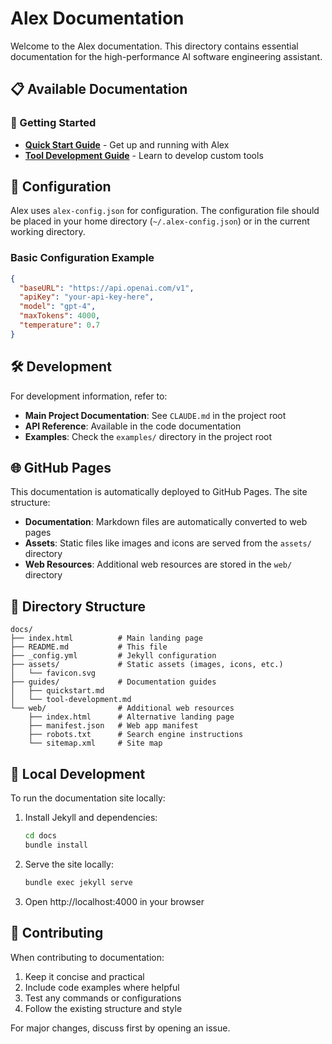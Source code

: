 # Alex Documentation

Welcome to the Alex documentation. This directory contains essential documentation for the high-performance AI software engineering assistant.

## 📋 Available Documentation

### 🚀 Getting Started
- **[Quick Start Guide](guides/quickstart.md)** - Get up and running with Alex
- **[Tool Development Guide](guides/tool-development.md)** - Learn to develop custom tools

## 🔧 Configuration

Alex uses `alex-config.json` for configuration. The configuration file should be placed in your home directory (`~/.alex-config.json`) or in the current working directory.

### Basic Configuration Example
```json
{
  "baseURL": "https://api.openai.com/v1",
  "apiKey": "your-api-key-here",
  "model": "gpt-4",
  "maxTokens": 4000,
  "temperature": 0.7
}
```

## 🛠️ Development

For development information, refer to:
- **Main Project Documentation**: See `CLAUDE.md` in the project root
- **API Reference**: Available in the code documentation
- **Examples**: Check the `examples/` directory in the project root

## 🌐 GitHub Pages

This documentation is automatically deployed to GitHub Pages. The site structure:

- **Documentation**: Markdown files are automatically converted to web pages
- **Assets**: Static files like images and icons are served from the `assets/` directory
- **Web Resources**: Additional web resources are stored in the `web/` directory

## 📁 Directory Structure

```
docs/
├── index.html          # Main landing page
├── README.md           # This file
├── _config.yml         # Jekyll configuration
├── assets/             # Static assets (images, icons, etc.)
│   └── favicon.svg
├── guides/             # Documentation guides
│   ├── quickstart.md
│   └── tool-development.md
└── web/                # Additional web resources
    ├── index.html      # Alternative landing page
    ├── manifest.json   # Web app manifest
    ├── robots.txt      # Search engine instructions
    └── sitemap.xml     # Site map
```

## 🚀 Local Development

To run the documentation site locally:

1. Install Jekyll and dependencies:
   ```bash
   cd docs
   bundle install
   ```

2. Serve the site locally:
   ```bash
   bundle exec jekyll serve
   ```

3. Open http://localhost:4000 in your browser

## 📖 Contributing

When contributing to documentation:

1. Keep it concise and practical
2. Include code examples where helpful
3. Test any commands or configurations
4. Follow the existing structure and style

For major changes, discuss first by opening an issue.